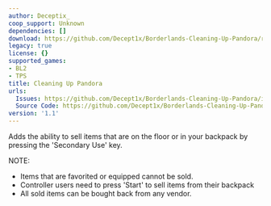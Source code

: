 ```yaml
---
author: Deceptix_
coop_support: Unknown
dependencies: []
download: https://github.com/Decept1x/Borderlands-Cleaning-Up-Pandora/releases/tag/1.1
legacy: true
license: {}
supported_games:
- BL2
- TPS
title: Cleaning Up Pandora
urls:
  Issues: https://github.com/Decept1x/Borderlands-Cleaning-Up-Pandora/issues
  Source Code: https://github.com/Decept1x/Borderlands-Cleaning-Up-Pandora/tree/main
version: '1.1'
---
```

Adds the ability to sell items that are on the floor or in your backpack by pressing the 'Secondary Use' key.

NOTE:
<ul><li>Items that are favorited or equipped cannot be sold.</li><li>Controller users need to press 'Start' to sell items from their backpack</li><li>All sold items can be bought back from any vendor.</li></ul>